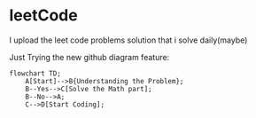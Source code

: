 # leetCode
I upload the leet code problems solution that i solve daily(maybe)

Just Trying the new github diagram feature:
```mermaid
flowchart TD;
    A[Start]-->B{Understanding the Problem};
    B--Yes-->C[Solve the Math part];
    B--No-->A;
    C-->D[Start Coding];
    
```
